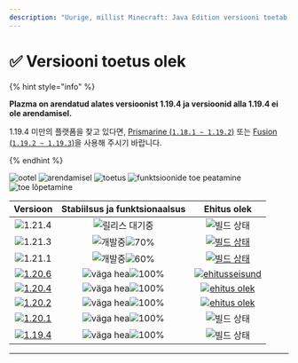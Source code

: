 ```yaml
---
description: "Uurige, millist Minecraft: Java Edition versiooni toetab Plazma."
---
```


# ✅ Versiooni toetus olek

{% hint style="info" %}

**Plazma on arendatud alates versioonist 1.19.4 ja versioonid alla 1.19.4 ei ole arendamisel.**

1.19.4 미만의 플랫폼을 찾고 있다면, [Prismarine (`1.18.1 ~ 1.19.2`)](https://github.com/PrismarineTeam/Prismarine) 또는 [Fusion (`1.19.2 ~ 1.19.3`)](https://github.com/RuinedTechnologyUnify/Fusion)을 사용해 주시기 바랍니다.

{% endhint %}

[wtr]: https://badge.plazmamc.org/0/Ootel%20olev%20väljalase
[idv]: https://badge.plazmamc.org/1/arendamisel
[atv]: https://badge.plazmamc.org/2/toetus
[fse]: https://badge.plazmamc.org/6/funktsioonide%20toe%20peatamine
[eol]: https://badge.plazmamc.org/4/toe%20lõpetamine
[ukn]: https://badge.plazmamc.org/0/teave%20puudub
[vgd]: https://badge.plazmamc.org/2/매우%20좋음
[mid]: https://badge.plazmamc.org/6/tavaline
[100]: https://badge.plazmamc.org/percent/100

![ootel][wtr] ![arendamisel][idv] ![toetus][atv] ![funktsioonide toe peatamine][fse] ![toe lõpetamine][eol]

|                                      Versioon                                     |            Stabiilsus    ja    funktsionaalsus           |                                               Ehitus olek                                              |
| :-------------------------------------------------------------------------------: | :------------------------------------------------------: | :----------------------------------------------------------------------------------------------------: |
|                   ![1.21.4](https://badge.plazmamc.org/0/1.21.4)                  |                      ![릴리스 대기중][wtr]                     |                                              ![빌드 상태][ukn]                                             |
|                   ![1.21.3](https://badge.plazmamc.org/1/1.21.3)                  | ![개발중][idv]![70%](https://badge.plazmamc.org/percent/70) |     [![빌드 상태](https://build.plazmamc.org/1.21.3)](https://build.plazmamc.org/1.21.3?redirect=true)     |
|                   ![1.21.1](https://badge.plazmamc.org/6/1.21.1)                  | ![개발중][idv]![60%](https://badge.plazmamc.org/percent/60) |     [![빌드 상태](https://build.plazmamc.org/1.21.1)](https://build.plazmamc.org/1.21.1?redirect=true)     |
| [![1.20.6](https://badge.plazmamc.org/2/1.20.6)](https://git.plazmamc.org/1.20.6) |               ![väga hea][vgd]![100%][100]               | [![ehitusseisund](https://build.plazmamc.org/1.20.6)](https://build.plazmamc.org/1.20.6?redirect=true) |
| [![1.20.4](https://badge.plazmamc.org/6/1.20.4)](https://git.plazmamc.org/1.20.4) |               ![väga hea][vgd]![100%][100]               |  [![ehitus olek](https://build.plazmamc.org/1.20.4)](https://build.plazmamc.org/1.20.4?redirect=true)  |
| [![1.20.2](https://badge.plazmamc.org/4/1.20.2)](https://git.plazmamc.org/1.20.2) |               ![väga hea][vgd]![100%][100]               |  [![ehitus olek](https://build.plazmamc.org/1.20.2)](https://build.plazmamc.org/1.20.2?redirect=true)  |
| [![1.20.1](https://badge.plazmamc.org/4/1.20.1)](https://git.plazmamc.org/1.20.1) |               ![väga hea][vgd]![100%][100]               |                                              ![빌드 상태][ukn]                                             |
| [![1.19.4](https://badge.plazmamc.org/4/1.19.4)](https://git.plazmamc.org/1.19.4) |               ![väga hea][vgd]![100%][100]               |                                              ![빌드 상태][ukn]                                             |

***
